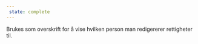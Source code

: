 ```yaml
---
 state: complete
---
```

Brukes som overskrift for å vise hvilken person man redigererer rettigheter til.
